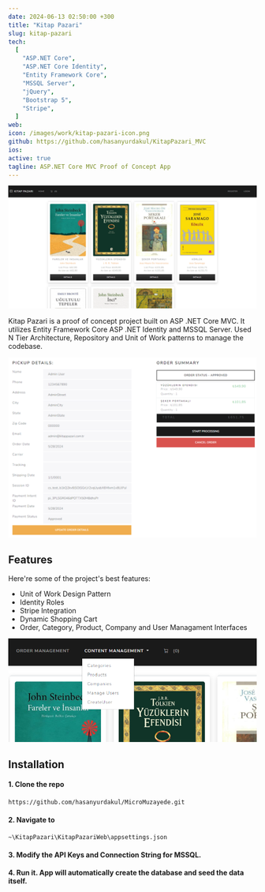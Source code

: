 ```yaml
---
date: 2024-06-13 02:50:00 +300
title: "Kitap Pazari"
slug: kitap-pazari
tech:
  [
    "ASP.NET Core",
    "ASP.NET Core Identity",
    "Entity Framework Core",
    "MSSQL Server",
    "jQuery",
    "Bootstrap 5",
    "Stripe",
  ]
web:
icon: /images/work/kitap-pazari-icon.png
github: https://github.com/hasanyurdakul/KitapPazari_MVC
ios:
active: true
tagline: ASP.NET Core MVC Proof of Concept App
---
```


![Screenshot](https://raw.githubusercontent.com/hasanyurdakul/hasanyurdakul/main/static/KitapPazari/sc1.png)

Kitap Pazari is a proof of concept project built on ASP .NET Core MVC. It utilizes Entity Framework Core ASP .NET Identity and MSSQL Server.
Used N Tier Architecture, Repository and Unit of Work patterns to manage the codebase.

![Screenshot](https://raw.githubusercontent.com/hasanyurdakul/hasanyurdakul/main/static/KitapPazari/sc3.png)

<h2>Features</h2>

Here're some of the project's best features:

- Unit of Work Design Pattern
- Identity Roles
- Stripe Integration
- Dynamic Shopping Cart
- Order, Category, Product, Company and User
  Managament Interfaces

![Screenshot](https://raw.githubusercontent.com/hasanyurdakul/hasanyurdakul/main/static/KitapPazari/sc2.png)

<h2>Installation </h2>

#### 1. Clone the repo

```
https://github.com/hasanyurdakul/MicroMuzayede.git
```

#### 2. Navigate to

```
~\KitapPazari\KitapPazariWeb\appsettings.json
```

#### 3. Modify the API Keys and Connection String for MSSQL.

#### 4. Run it. App will automatically create the database and seed the data itself.

